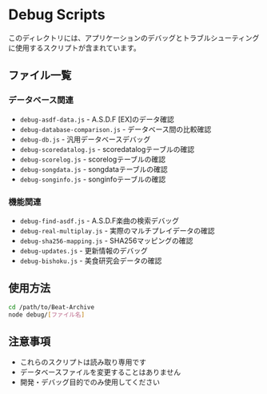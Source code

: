 # Debug Scripts

このディレクトリには、アプリケーションのデバッグとトラブルシューティングに使用するスクリプトが含まれています。

## ファイル一覧

### データベース関連
- `debug-asdf-data.js` - A.S.D.F [EX]のデータ確認
- `debug-database-comparison.js` - データベース間の比較確認
- `debug-db.js` - 汎用データベースデバッグ
- `debug-scoredatalog.js` - scoredatalogテーブルの確認
- `debug-scorelog.js` - scorelogテーブルの確認
- `debug-songdata.js` - songdataテーブルの確認
- `debug-songinfo.js` - songinfoテーブルの確認

### 機能関連
- `debug-find-asdf.js` - A.S.D.F楽曲の検索デバッグ
- `debug-real-multiplay.js` - 実際のマルチプレイデータの確認
- `debug-sha256-mapping.js` - SHA256マッピングの確認
- `debug-updates.js` - 更新情報のデバッグ
- `debug-bishoku.js` - 美食研究会データの確認

## 使用方法

```bash
cd /path/to/Beat-Archive
node debug/[ファイル名]
```

## 注意事項

- これらのスクリプトは読み取り専用です
- データベースファイルを変更することはありません
- 開発・デバッグ目的でのみ使用してください
